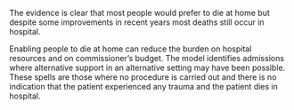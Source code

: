 The evidence is clear that most people would prefer to die at home but despite some improvements in recent years most deaths still occur in hospital.

Enabling people to die at home can reduce the burden on hospital resources and on commissioner’s budget. The model identifies admissions where alternative support in an alternative setting may have been possible. These spells are those where no procedure is carried out and there is no indication that the patient experienced any trauma and the patient dies in hospital.